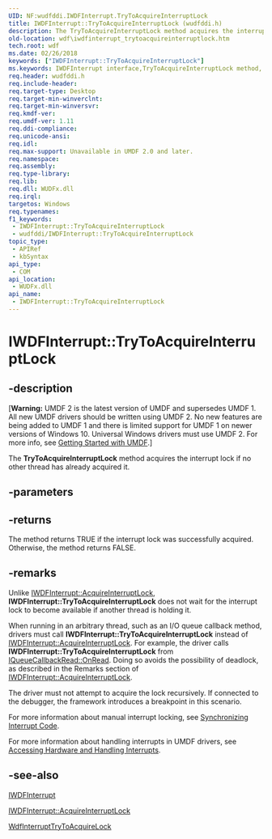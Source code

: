```yaml
---
UID: NF:wudfddi.IWDFInterrupt.TryToAcquireInterruptLock
title: IWDFInterrupt::TryToAcquireInterruptLock (wudfddi.h)
description: The TryToAcquireInterruptLock method acquires the interrupt lock if no other thread has already acquired it.
old-location: wdf\iwdfinterrupt_trytoacquireinterruptlock.htm
tech.root: wdf
ms.date: 02/26/2018
keywords: ["IWDFInterrupt::TryToAcquireInterruptLock"]
ms.keywords: IWDFInterrupt interface,TryToAcquireInterruptLock method, IWDFInterrupt.TryToAcquireInterruptLock, IWDFInterrupt::TryToAcquireInterruptLock, TryToAcquireInterruptLock, TryToAcquireInterruptLock method, TryToAcquireInterruptLock method,IWDFInterrupt interface, umdf.iwdfinterrupt_trytoacquireinterruptlock, wdf.iwdfinterrupt_trytoacquireinterruptlock, wudfddi/IWDFInterrupt::TryToAcquireInterruptLock
req.header: wudfddi.h
req.include-header: 
req.target-type: Desktop
req.target-min-winverclnt: 
req.target-min-winversvr: 
req.kmdf-ver: 
req.umdf-ver: 1.11
req.ddi-compliance: 
req.unicode-ansi: 
req.idl: 
req.max-support: Unavailable in UMDF 2.0 and later.
req.namespace: 
req.assembly: 
req.type-library: 
req.lib: 
req.dll: WUDFx.dll
req.irql: 
targetos: Windows
req.typenames: 
f1_keywords:
 - IWDFInterrupt::TryToAcquireInterruptLock
 - wudfddi/IWDFInterrupt::TryToAcquireInterruptLock
topic_type:
 - APIRef
 - kbSyntax
api_type:
 - COM
api_location:
 - WUDFx.dll
api_name:
 - IWDFInterrupt::TryToAcquireInterruptLock
---
```


# IWDFInterrupt::TryToAcquireInterruptLock


## -description

<p class="CCE_Message">[<b>Warning:</b> UMDF 2 is the latest version of UMDF and supersedes UMDF 1.  All new UMDF drivers should be written using UMDF 2.  No new features are being added to UMDF 1 and there is limited support for UMDF 1 on newer versions of Windows 10.  Universal Windows drivers must use UMDF 2.  For more info, see <a href="/windows-hardware/drivers/wdf/getting-started-with-umdf-version-2">Getting Started with UMDF</a>.]

The <b>TryToAcquireInterruptLock</b> method acquires the interrupt lock if no other thread has already acquired it.

## -parameters

## -returns

The method returns TRUE if the interrupt lock was successfully acquired. Otherwise, the method returns FALSE.

## -remarks

Unlike <a href="/windows-hardware/drivers/ddi/wudfddi/nf-wudfddi-iwdfinterrupt-acquireinterruptlock">IWDFInterrupt::AcquireInterruptLock</a>, <b>IWDFInterrupt::TryToAcquireInterruptLock</b> does not wait for the interrupt lock to become available if another thread is holding it.

When running in an arbitrary thread, such as an I/O queue callback method, drivers must call <b>IWDFInterrupt::TryToAcquireInterruptLock</b> instead of <a href="/windows-hardware/drivers/ddi/wudfddi/nf-wudfddi-iwdfinterrupt-acquireinterruptlock">IWDFInterrupt::AcquireInterruptLock</a>. For example, the driver calls <b>IWDFInterrupt::TryToAcquireInterruptLock</b> from <a href="/windows-hardware/drivers/ddi/wudfddi/nf-wudfddi-iqueuecallbackread-onread">IQueueCallbackRead::OnRead</a>. Doing so avoids the possibility of deadlock, as described in the Remarks section of <a href="/windows-hardware/drivers/ddi/wudfddi/nf-wudfddi-iwdfinterrupt-acquireinterruptlock">IWDFInterrupt::AcquireInterruptLock</a>.

The driver must not attempt to acquire the lock recursively. If connected to the debugger, the framework introduces a breakpoint in this scenario.

For more information about manual interrupt locking, see <a href="/windows-hardware/drivers/wdf/synchronizing-interrupt-code">Synchronizing Interrupt Code</a>.

For more information about handling interrupts in UMDF drivers, see <a href="/windows-hardware/drivers/wdf/accessing-hardware-and-handling-interrupts">Accessing Hardware and Handling Interrupts</a>.

## -see-also

<a href="/windows-hardware/drivers/ddi/wudfddi/nn-wudfddi-iwdfinterrupt">IWDFInterrupt</a>



<a href="/windows-hardware/drivers/ddi/wudfddi/nf-wudfddi-iwdfinterrupt-acquireinterruptlock">IWDFInterrupt::AcquireInterruptLock</a>



<a href="/previous-versions/hh439284(v=vs.85)">WdfInterruptTryToAcquireLock</a>

